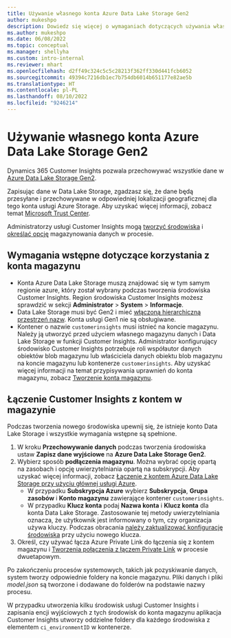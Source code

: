 ```yaml
---
title: Używanie własnego konta Azure Data Lake Storage Gen2
author: mukeshpo
description: Dowiedz się więcej o wymaganiach dotyczących używania własnego konta Azure Data Lake Storage do przechowywania danych Customer Insights.
ms.author: mukeshpo
ms.date: 06/08/2022
ms.topic: conceptual
ms.manager: shellyha
ms.custom: intro-internal
ms.reviewer: mhart
ms.openlocfilehash: d2ff49c324c5c5c28213f362ff330d441fcb6052
ms.sourcegitcommit: 49394c7216db1ec7b754db6014b651177e82ae5b
ms.translationtype: HT
ms.contentlocale: pl-PL
ms.lasthandoff: 08/10/2022
ms.locfileid: "9246214"
---
```

# <a name="use-your-own-azure-data-lake-storage-gen2-account"></a>Używanie własnego konta Azure Data Lake Storage Gen2

Dynamics 365 Customer Insights pozwala przechowywać wszystkie dane w [Azure Data Lake Storage Gen2](/azure/storage/blobs/data-lake-storage-introduction).

Zapisując dane w Data Lake Storage, zgadzasz się, że dane będą przesyłane i przechowywane w odpowiedniej lokalizacji geograficznej dla tego konta usługi Azure Storage. Aby uzyskać więcej informacji, zobacz temat [Microsoft Trust Center](https://www.microsoft.com/trust-center).

Administratorzy usługi Customer Insights mogą [tworzyć środowiska](create-environment.md) i [określać opcję](create-environment.md#step-2-configure-data-storage) magazynowania danych w procesie.

## <a name="prerequisites-to-use-your-storage-account"></a>Wymagania wstępne dotyczące korzystania z konta magazynu

- Konta Azure Data Lake Storage muszą znajdować się w tym samym regionie azure, który został wybrany podczas tworzenia środowiska Customer Insights. Region środowiska Customer Insights możesz sprawdzić w sekcji **Administrator** > **System** > **Informacje**.
- Data Lake Storage musi być Gen2 i mieć [włączoną hierarchiczną przestrzeń nazw](/azure/storage/blobs/create-data-lake-storage-account). Konta usługi Gen1 nie są obsługiwane.
- Kontener o nazwie `customerinsights` musi istnieć na koncie magazynu. Należy ją utworzyć przed użyciem własnego magazynu danych i Data Lake Storage w funkcji Customer Insights. Administrator konfigurujący środowisko Customer Insights potrzebuje roli współautor danych obiektów blob magazynu lub właściciela danych obiektu blob magazynu na koncie magazynu lub kontenerze `customerinsights`. Aby uzyskać więcej informacji na temat przypisywania uprawnień do konta magazynu, zobacz [Tworzenie konta magazynu](/azure/storage/common/storage-account-create?toc=%2Fazure%2Fstorage%2Fblobs%2Ftoc.json&tabs=azure-portal).

## <a name="connect-customer-insights-with-your-storage-account"></a>Łączenie Customer Insights z kontem w magazynie

Podczas tworzenia nowego środowiska upewnij się, że istnieje konto Data Lake Storage i wszystkie wymagania wstępne są spełnione.

1. W kroku **Przechowywanie danych** podczas tworzenia środowiska ustaw **Zapisz dane wyjściowe** na **Azure Data Lake Storage Gen2**.
1. Wybierz sposób **podłączenia magazynu**. Można wybrać opcję opartą na zasobach i opcję uwierzytelniania opartą na subskrypcji. Aby uzyskać więcej informacji, zobacz [Łączenie z kontem Azure Data Lake Storage przy użyciu głównej usługi Azure](connect-service-principal.md).
   - W przypadku **Subskrypcja Azure** wybierz **Subskrypcja**, **Grupa zasobów** i **Konto magazynu** zawierające kontener `customerinsights`.
   - W przypadku **Klucz konta** podaj **Nazwa konta** i **Klucz konta** dla konta Data Lake Storage. Zastosowanie tej metody uwierzytelniania oznacza, że użytkownik jest informowany o tym, czy organizacja używa kluczy. Podczas obracania [należy zaktualizować konfigurację środowiska](manage-environments.md#edit-an-existing-environment) przy użyciu nowego klucza.
1. Określ, czy używać łącza Azure Private Link do łączenia się z kontem magazynu i [Tworzenia połączenia z łączem Private Link](security-overview.md#set-up-an-azure-private-link) w procesie dwuetapowym.

Po zakończeniu procesów systemowych, takich jak pozyskiwanie danych, system tworzy odpowiednie foldery na koncie magazynu. Pliki danych i pliki *model.json* są tworzone i dodawane do folderów na podstawie nazwy procesu.

W przypadku utworzenia kilku środowisk usługi Customer Insights i zapisania encji wyjściowych z tych środowisk do konta magazynu aplikacja Customer Insights utworzy oddzielne foldery dla każdego środowiska z elementem `ci_environmentID` w kontenerze.
